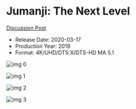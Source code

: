 # Jumanji: The Next Level

[Discussion Post](https://www.avsforum.com/threads/bass-eq-for-filtered-movies.2995212/post-59321086)

* Release Date: 2020-03-17
* Production Year: 2019
* Format: 4K/UHD/DTS:X/DTS-HD MA 5.1

![img 0](https://i.imgur.com/FpHPygA.jpg)

![img 1](https://i.imgur.com/hgZHUA4.png)

![img 2](https://i.imgur.com/5OcZZ4X.jpg)

![img 3](https://i.imgur.com/yay9nT8.png)

